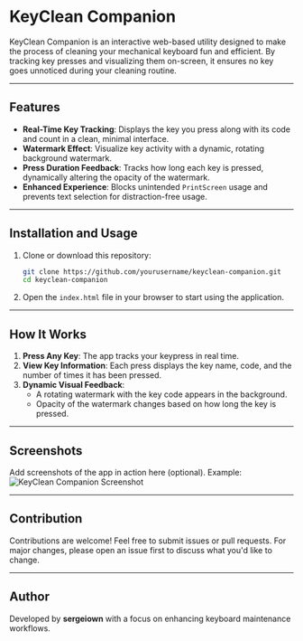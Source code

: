 # KeyClean Companion

KeyClean Companion is an interactive web-based utility designed to make the process of cleaning your mechanical keyboard fun and efficient. By tracking key presses and visualizing them on-screen, it ensures no key goes unnoticed during your cleaning routine.

---

## Features
- **Real-Time Key Tracking**: Displays the key you press along with its code and count in a clean, minimal interface.
- **Watermark Effect**: Visualize key activity with a dynamic, rotating background watermark.
- **Press Duration Feedback**: Tracks how long each key is pressed, dynamically altering the opacity of the watermark.
- **Enhanced Experience**: Blocks unintended `PrintScreen` usage and prevents text selection for distraction-free usage.

---

## Installation and Usage
1. Clone or download this repository:
   ```bash
   git clone https://github.com/yourusername/keyclean-companion.git
   cd keyclean-companion
2. Open the `index.html` file in your browser to start using the application.

---

## How It Works
1. **Press Any Key**: The app tracks your keypress in real time.
2. **View Key Information**: Each press displays the key name, code, and the number of times it has been pressed.
3. **Dynamic Visual Feedback**:
   - A rotating watermark with the key code appears in the background.
   - Opacity of the watermark changes based on how long the key is pressed.

---

## Screenshots
Add screenshots of the app in action here (optional). Example:
![KeyClean Companion Screenshot](https://via.placeholder.com/800x400.png?text=Screenshot+Placeholder)

---

## Contribution
Contributions are welcome! Feel free to submit issues or pull requests. For major changes, please open an issue first to discuss what you'd like to change.


---

## Author
Developed by **sergeiown** with a focus on enhancing keyboard maintenance workflows.
